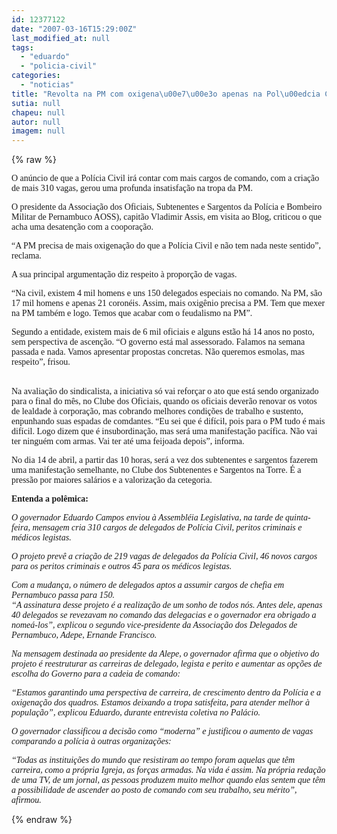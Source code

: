 ```yaml
---
id: 12377122
date: "2007-03-16T15:29:00Z"
last_modified_at: null
tags:
  - "eduardo"
  - "policia-civil"
categories:
  - "noticias"
title: "Revolta na PM com oxigena\u00e7\u00e3o apenas na Pol\u00edcia Civil: Eduardo tem que acabar tamb\u00e9m o feudalismo na PM"
sutia: null
chapeu: null
autor: null
imagem: null
---
```

{% raw %}
<p><P><FONT face=Verdana>O anúncio de que a Polícia Civil irá contar com mais cargos de comando, com a criação de mais 310 vagas, gerou uma profunda insatisfação na tropa da PM.</FONT></P></p>
<p><P><FONT face=Verdana>O presidente da Associação dos Oficiais, Subtenentes e Sargentos da Polícia e Bombeiro Militar de Pernambuco AOSS), capitão Vladimir Assis, em visita ao Blog, criticou o que acha uma desatenção com a cooporação.</FONT></P></p>
<p><P><FONT face=Verdana>“A PM precisa de mais oxigenação do que a Polícia Civil e não tem nada neste sentido”, reclama.</FONT></P></p>
<p><P><FONT face=Verdana>A sua principal argumentação diz respeito à proporção de vagas. </FONT></P></p>
<p><P><FONT face=Verdana>“Na civil, existem 4 mil homens e uns 150 delegados especiais no comando. Na PM, são 17 mil homens e apenas 21 coronéis. Assim, mais oxigênio precisa a PM. Tem que mexer na PM também e logo. Temos que acabar com o feudalismo na PM”.</FONT></P></p>
<p><P><FONT face=Verdana>Segundo a entidade, existem mais de 6 mil oficiais e alguns estão há 14 anos no posto, sem perspectiva de ascenção. “O governo está mal assessorado. Falamos na semana passada e nada. Vamos apresentar propostas concretas. Não queremos esmolas, mas respeito”, frisou.</FONT></P></p>
<p><P><BR><FONT face=Verdana>Na avaliação do sindicalista, a iniciativa só vai reforçar o ato que está sendo organizado para o final do mês, no Clube dos Oficiais, quando os oficiais deverão renovar os votos de lealdade à corporação, mas cobrando melhores condições de trabalho e sustento, enpunhando suas espadas de comdantes. “Eu sei que é difícil, pois para o PM tudo é mais difícil. Logo dizem que é insubordinação, mas será uma manifestação pacífica. Não vai ter ninguém com armas. Vai ter até uma feijoada depois”, informa.</FONT></P></p>
<p><P><FONT face=Verdana>No dia 14 de abril, a partir das 10 horas, será a vez dos subtenentes e sargentos fazerem uma manifestação semelhante, no Clube dos Subtenentes e Sargentos na Torre. É a pressão por maiores salários e a valorização da cetegoria.</FONT></P></p>
<p><P><FONT face=Verdana><STRONG>Entenda a polêmica:</STRONG></FONT></P></p>
<p><P><FONT face=Verdana><EM>O governador Eduardo Campos enviou à Assembléia Legislativa, na tarde de quinta-feira, mensagem cria 310 cargos de delegados de Polícia Civil, peritos criminais e médicos legistas. </EM></FONT></P></p>
<p><P><FONT face=Verdana><EM>O projeto prevê a criação de 219 vagas de delegados da Polícia Civil, 46 novos cargos para os peritos criminais e outros 45 para os médicos legistas. </EM></FONT></P></p>
<p><P><FONT face=Verdana><EM>Com a mudança, o número de delegados aptos a assumir cargos de chefia em Pernambuco passa para 150. <BR>“A assinatura desse projeto é a realização de um sonho de todos nós. Antes dele, apenas 40 delegados se revezavam no comando das delegacias e o governador era obrigado a nomeá-los”, explicou o segundo vice-presidente da Associação dos Delegados de Pernambuco, Adepe, Ernande Francisco. </EM></FONT></P></p>
<p><P><FONT face=Verdana><EM>Na mensagem destinada ao presidente da Alepe, o governador afirma que o objetivo do projeto é reestruturar as carreiras de delegado, legista e perito e aumentar as opções de escolha do Governo para a cadeia de comando:</EM></FONT></P></p>
<p><P><FONT face=Verdana><EM>“Estamos garantindo uma perspectiva de carreira, de crescimento dentro da Polícia e a oxigenação dos quadros. Estamos deixando a tropa satisfeita, para atender melhor à população”, explicou Eduardo, durante entrevista coletiva no Palácio. </EM></FONT></P></p>
<p><P><FONT face=Verdana><EM>O governador classificou a decisão como “moderna” e justificou o aumento de vagas comparando a polícia à outras organizações:</EM></FONT></P></p>
<p><P><FONT face=Verdana><EM>“Todas as instituições do mundo que resistiram ao tempo foram aquelas que têm carreira, como a própria Igreja, as forças armadas. Na vida é assim. Na própria redação de uma TV, de um jornal, as pessoas produzem muito melhor quando elas sentem que têm a possibilidade de ascender ao posto de comando com seu trabalho, seu mérito”, afirmou. </EM></FONT></P> </p>
{% endraw %}